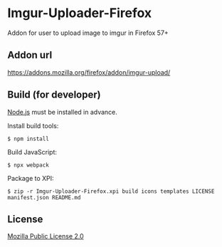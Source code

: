 # Imgur-Uploader-Firefox

Addon for user to upload image to imgur in Firefox 57+

## Addon url
https://addons.mozilla.org/firefox/addon/imgur-upload/

## Build (for developer)
[Node.js](https://nodejs.org/) must be installed in advance.

Install build tools:
```
$ npm install
```
Build JavaScript:
```
$ npx webpack
```
Package to XPI:
```
$ zip -r Imgur-Uploader-Firefox.xpi build icons templates LICENSE manifest.json README.md
```

## License
[Mozilla Public License 2.0](LICENSE)
